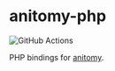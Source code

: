 # anitomy-php
![GitHub Actions](https://github.com/Ruin0x11/anitomy-php/actions/workflows/ci.yml/badge.svg)

PHP bindings for [anitomy]( https://github.com/erengy/anitomy).
